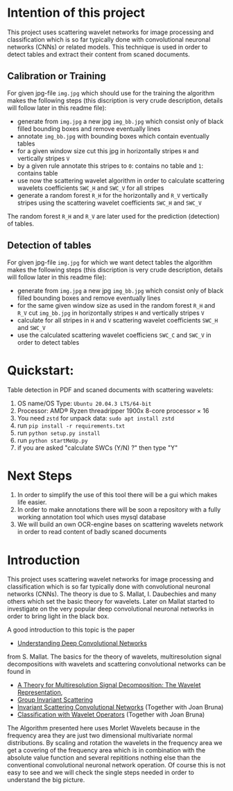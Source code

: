 # Intention of this project

This project uses scattering wavelet networks for image processing and classification which is so far typically done with convolutional neuronal networks (CNNs) or related models. This technique is used in order to detect tables and extract their content from scaned documents. 

## Calibration or Training

For given jpg-file `img.jpg` which should use for the training the algorithm makes the following steps (this discription is very crude description, details will follow later in this readme file):

- generate from `img.jpg` a new jpg `img_bb.jpg` which consist only of black filled bounding boxes and remove eventually lines
- annotate `img_bb.jpg` with bounding boxes which contain eventually tables 
- for a given window size cut this jpg in horizontally stripes `H` and vertically stripes `V` 
- by a given rule annotate this stripes to `0`: contains no table and `1`: contains table
- use now the scattering wavelet algorithm in order to calculate scattering wavelets coefficients `SWC_H` and `SWC_V` for all stripes
- generate a random forest `R_H` for the horizontally and `R_V` vertically stripes using the scattering wavelet coefficients `SWC_H` and `SWC_V`

The random forest `R_H` and `R_V` are later used for the prediction (detection) of tables.

## Detection of tables

For given jpg-file `img.jpg` for which we want detect tables the algorithm makes the following steps (this discription is very crude description, details will follow later in this readme file):

- generate from `img.jpg` a new jpg `img_bb.jpg` which consist only of black filled bounding boxes and remove eventually lines
- for the same given window size as used in the random forest `R_H` and `R_V` cut `img_bb.jpg` in horizontally stripes `H` and vertically stripes `V` 
- calculate for all stripes in `H` and `V` scattering wavelet coefficients `SWC_H` and `SWC_V`
- use the calculated scattering wavelet coefficiens `SWC_C` and `SWC_V` in order to detect tables 

# Quickstart:

Table detection in PDF and scaned documents with scattering wavelets:

1) OS name/OS Type: `Ubuntu 20.04.3 LTS/64-bit`
2) Processor: AMD® Ryzen threadripper 1900x 8-core processor × 16
3) You need `zstd` for unpack data: `sudo apt install zstd`
4) run `pip install -r requirements.txt`
5) run `python setup.py install`
6) run `python startMeUp.py`
7) if you are asked "calculate SWCs (Y/N) ?" then type "Y"

# Next Steps

1) In order to simplify the use of this tool there will be a gui which makes life easier.
2) In order to make annotations there will be soon a repository with a fully working annotation tool which uses mysql database
3) We will build an own OCR-engine bases on scattering wavelets network in order to read content of badly scaned documents

# Introduction

This project uses scattering wavelet networks for image processing and classification which is so far typically done with convolutional neuronal networks (CNNs). The theory is due to S. Mallat, I. Daubechies and many others which set the basic theory for wavelets. Later on Mallat started to investigate on  the very popular deep convolutional neuronal networks in order to bring light in the black box. 

A good introduction to this topic is the paper 

- [Understanding Deep Convolutional Networks](https://github.com/AlgoBitConsulting/scatteringWaveletsNetwork/blob/PDF-Table-Extractor/papers/understandingDeepConvolutionalNetworks.pdf) 

from S. Mallat. The basics for the theory of wavelets, multiresolution signal decompositions with wavelets and scattering convolutional networks can be found in 

- [A Theory for Multiresolution Signal Decomposition: The Wavelet Representation](https://github.com/AlgoBitConsulting/scatteringWaveletsNetwork/blob/PDF-Table-Extractor/papers/multiresolutionApproximationsAndWaveletsOrthonormalBasesOfL2R.pdf),
- [Group Invariant Scattering](https://github.com/AlgoBitConsulting/scatteringWaveletsNetwork/blob/PDF-Table-Extractor/papers/groupInvariantScattering.pdf)
- [Invariant Scattering Convolutional Networks](https://github.com/AlgoBitConsulting/scatteringWaveletsNetwork/blob/PDF-Table-Extractor/papers/invariantScatteringConvolutionNetworks.pdf) (Together with Joan Bruna)
- [Classification with Wavelet Operators](https://github.com/AlgoBitConsulting/scatteringWaveletsNetwork/blob/PDF-Table-Extractor/papers/classificationWithWaveletOperators.pdf) (Together with Joan Bruna)

The Algorithm presented here uses Morlet Wavelets because in the frequency area they are just two dimensional multivariate normal distributions. By scaling and rotation the wavelets in the frequency area we get a covering of the frequency area which is in combination with the absolute value function and several repititions nothing else than the conventional convolutional neuronal network operation. Of course this is not easy to see and we will check the single steps needed in order to understand the big picture.

# 


